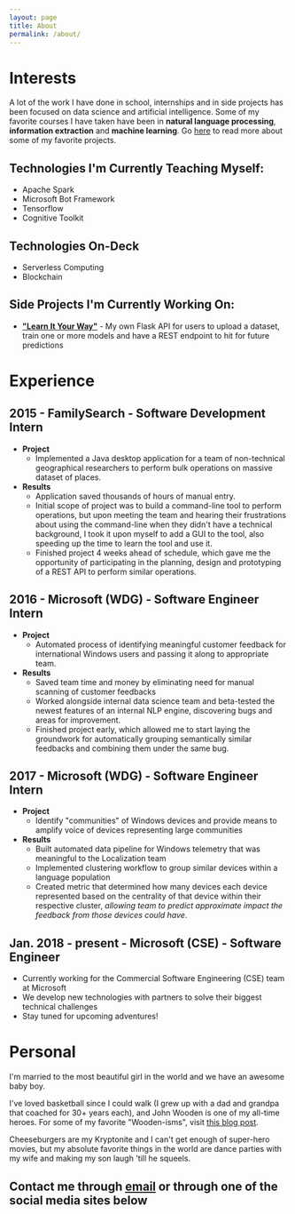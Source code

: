 ```yaml
---
layout: page
title: About
permalink: /about/
---
```


# Interests 
A lot of the work I have done in school, internships and in side projects has been focused on data science and artificial intelligence. Some of my favorite courses I have taken have been in **natural language processing**, **information extraction** and **machine learning**. Go [here]() to read more about some of my favorite projects.

## Technologies I'm Currently Teaching Myself:
- Apache Spark
- Microsoft Bot Framework
- Tensorflow
- Cognitive Toolkit

## Technologies On-Deck
- Serverless Computing
- Blockchain

## Side Projects I'm Currently Working On:
- [**"Learn It Your Way"**]() - My own Flask API for users to upload a dataset, train one or more models and have a REST endpoint to hit for future predictions





# Experience 
## 2015 - **FamilySearch - Software Development Intern** 
- **Project** 
    - Implemented a Java desktop application for a team of non-technical geographical researchers to perform bulk operations on massive dataset of places. 
- **Results** 
    - Application saved thousands of hours of manual entry. 
    - Initial scope of project was to build a command-line tool to perform operations, but upon meeting the team and hearing their frustrations about using the command-line when they didn't have a technical background, I took it upon myself to add a GUI to the tool, also speeding up the time to learn the tool and use it.
    - Finished project 4 weeks ahead of schedule, which gave me the opportunity of participating in the planning, design and prototyping of a REST API to perform similar operations.

## 2016 - **Microsoft (WDG) - Software Engineer Intern**
- **Project** 
    - Automated process of identifying meaningful customer feedback for international Windows users and passing it along to appropriate team.
- **Results**
    - Saved team time and money by eliminating need for manual scanning of customer feedbacks
    - Worked alongside internal data science team and beta-tested the newest features of an internal NLP engine, discovering bugs and areas for improvement.
    - Finished project early, which allowed me to start laying the groundwork for automatically grouping semantically similar feedbacks and combining them under the same bug.

## 2017 - **Microsoft (WDG) - Software Engineer Intern**
- **Project**
    - Identify "communities" of Windows devices and provide means to amplify voice of devices representing large communities
- **Results**
    - Built automated data pipeline for Windows telemetry that was meaningful to the Localization team
    - Implemented clustering workflow to group similar devices within a language population
    - Created metric that determined how many devices each device represented based on the centrality of that device within their respective cluster, *allowing team to predict approximate impact the feedback from those devices could have*.

## Jan. 2018 - present - **Microsoft (CSE)** - Software Engineer
- Currently working for the Commercial Software Engineering (CSE) team at Microsoft
- We develop new technologies with partners to solve their biggest technical challenges
- Stay tuned for upcoming adventures!



# Personal 
I'm married to the most beautiful girl in the world and we have an awesome baby boy. 

I've loved basketball since I could walk (I grew up with a dad and grandpa that coached for 30+ years each), and John Wooden is one of my all-time heroes. For some of my favorite "Wooden-isms", visit [this blog post]().

Cheeseburgers are my Kryptonite and I can't get enough of super-hero movies, but my absolute favorite things in the world are dance parties with my wife and making my son laugh 'till he squeels.

## Contact me through [email](mailto:tanner.barlow12@gmail.com) or through one of the social media sites below